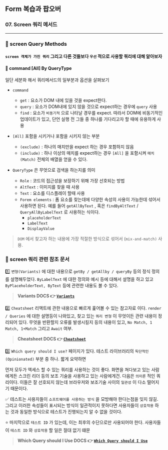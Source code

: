 ## Form 복습과 팝오버

### 07. Screen 쿼리 메서드
---------------------------------------------

### 📌 screen Query Methods

#### `screen 객체가 가진 쿼리` 그리고 다른 것들보다 `우선` 적으로 사용할 쿼리에 대해 알아보자

#### 📍 command [All] By QueryType

일단 세분화 해서 쿼리메서드의 일부분과 옵션을 살펴보기

- `command`
  - `get` : 요소가 DOM 내에 있을 것을 expect한다.
  - `query` : 요소가 DOM내에 있지 않을 것으로 expect하는 경우에 `query` 사용
  - `find` : 요소가 `비동기적` 으로 나타날 경우를 expect. 따라서 DOM에 비동기적인 업데이트가 있고, 단언 실행 전 그들 중 하나를 기다리고자 할 때에 유용하게 사용
  
- `[All]` 포함을 시키거나 포함을 시키지 않는 부분
  - `(exclude)` : 하나의 매치만을 expect 하는 경우 포함하지 않음
  - `(include)` : 하나 이상의 매치를 expect하는 경우 `[All]` 을 포함시켜 `매치(Match)` 전체의 배열을 얻을 수 있다.
  
- `QueryType` 은 무엇으로 검색을 하는지를 의미
  - `Role` : 코드의 접근성을 보장하기 위해 가장 선호되는 방법
  - `AltText` : 이미지를 찾을 때 사용
  - `Text` : 요소를 디스플레이 할때 사용
  - `Forem elements` : 폼 요소를 찾는데에 다양한 속성의 사용이 가능한데 섞어서 사용하면 된다. 예를 들어 `getAllByText` , 혹은 `findByAltText` / `QueryAllByLabelText` 로 사용하는 식이다.
    - `placeholderText`
    - `LabelText`
    - `DisplayValue`
    
> `DOM` 에서 찾고자 하는 내용에 가장 적절한 방식으로 섞어서 (`mix-and-match)` 사용.
 
### 📌 screen 쿼리 관련 참조 문서

1️⃣ `변형(Variants)` 에 대한 내용으로 `getBy / getAllby / queryBy` 등의 정식 정의를 설명해두었다.
`ByLabelText` 에 대한 정의와 예시 등에 대해서 설명을 하고 있고 `ByPlaceholderText, ByText` 등에 관련한 내용도 볼 수 있다.

> **Variants DOCS 👉 [`Variants`]**

2️⃣ `Cheatsheet` 리액트에 관한 내용으로 빠르게 훑어볼 수 있는 참고자료 이다.
`render / Queries` 에 대한 설명등이 나와있고, 찾고 있는 `쿼리 변형` 이 무엇이든 관련 내용이 정리되어 있다.
무엇을 반환할지 오류를 발생시킬지 등의 내용이 있고, `No Match, 1 Match, 1+Match` 그리고 `Await` 여부.

> **Cheatsheet DOCS 👉 [`Cheatsheet`]**

3️⃣ `Which query should I use?` 페이지가 있다.
테스트 라이브러리의 `독단적인(Opinionated)` 부분 중 하나. 짧게 요약하면

먼저 모두가 액세스 할 수 있는 쿼리를 사용하는 것이 좋다.
화면을 쳐다보고 있는 사람에게든 스크린 리더 등의 보조 기술을 사용하고 있는 사람에게건.
다음은 `의미론` 적인 쿼리이다. 이들은 잘 선호되지 않는데 브라우저와 보조기술 사이의 `일관성` 이 다소 떨어지기 때문이다.

✅ 테스트는 사용자들이 `소프트웨어를 사용하는 방식` 을 모방해야 한다는점을 잊지 않길.
그리고 이러한 속성들이 표시되는 방식이 일관적이지 못하다면 사용자들이 `상호작용` 하는 것과 동일한 방식으로 테스트가 진행되는지 알 수 없을 것이다.

⭐️ 마지막으로 `테스트 ID` 가 있는데, 이는 최후의 수단으로만 사용되어야 한다.
사용자들이 `테스트 ID` 와 `상호작용` 할 일은 절대 없기 떄문

> **Which Query should I Use DOCS 👉 [`Which Query should I Use`]**


[`Variants`]: https://testing-library.com/docs/queries/about/
[`Cheatsheet`]: https://testing-library.com/docs/react-testing-library/cheatsheet/
[`Which Query should I Use`]: https://testing-library.com/docs/queries/about/#priority